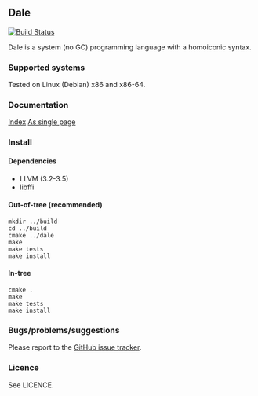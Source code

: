 ## Dale

[![Build Status](https://travis-ci.org/tomhrr/dale.png)](https://travis-ci.org/tomhrr/dale)

Dale is a system (no GC) programming language with a homoiconic
syntax.

### Supported systems

Tested on Linux (Debian) x86 and x86-64.

### Documentation

[Index](./doc/index.md)
[As single page](./doc/all.md)

### Install

#### Dependencies

  * LLVM (3.2-3.5)
  * libffi

#### Out-of-tree (recommended)

    mkdir ../build
    cd ../build
    cmake ../dale
    make
    make tests
    make install

#### In-tree

    cmake .
    make
    make tests
    make install

### Bugs/problems/suggestions

Please report to the [GitHub issue tracker](https://github.com/tomhrr/dale/issues).

### Licence

See LICENCE.

